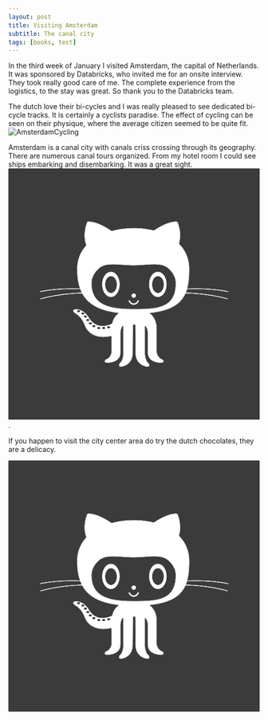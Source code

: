 ```yaml
---
layout: post
title: Visiting Amsterdam
subtitle: The canal city
tags: [books, test]
---
```


In the third week of January I visited Amsterdam, the capital of Netherlands.
It was sponsored by Databricks, who invited me for an onsite interview. They took really good care of me. The complete experience from the logistics, to the stay was great. So thank you to the Databricks team.

The dutch love their bi-cycles and I was really pleased to see dedicated bi-cycle tracks. It is certainly a cyclists paradise. The effect of cycling can be seen on their physique, where the average citizen seemed to be quite fit.
![AmsterdamCycling](/assets/img/Users/anakot/Documents/codaitya.github.io/assets/img/avatar-icon.png)

Amsterdam is a canal city with canals criss crossing through its geography. There are numerous canal tours organized. From my hotel room I could see ships embarking and disembarking. It was a great sight.
![AmsterdamCanals](/assets/img/avatar-icon.png) .

If you happen to visit the city center area do try the dutch chocolates, they are a delicacy.

![DutchChocolate](/assets/img/avatar-icon.png)
